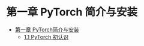 # 第一章 PyTorch 简介与安装

* [第一章 PyTorch简介与安装](README.md)
  * [1.1 PyTorch 初认识](1.1-PyTorch-Introduction.md)

